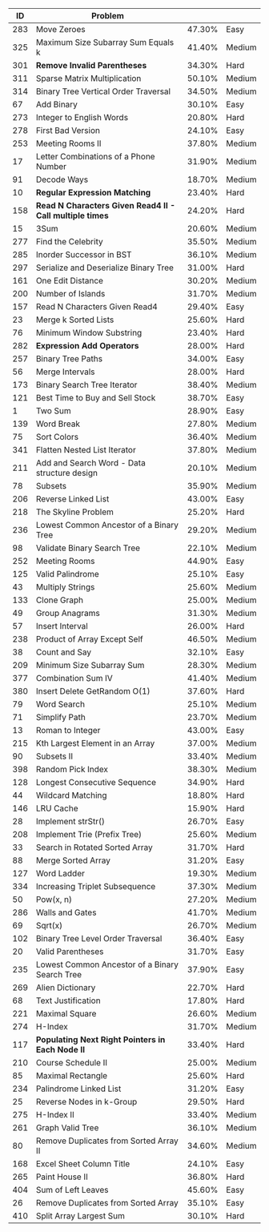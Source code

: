 | ID  | Problem                                                  |        |        |
|-----|----------------------------------------------------------|--------|--------|
| 283 | Move Zeroes                                              | 47.30% | Easy   |
| 325 | Maximum Size Subarray Sum Equals k                       | 41.40% | Medium |
| 301 | **Remove Invalid Parentheses**                               | 34.30% | Hard   |
| 311 | Sparse Matrix Multiplication                             | 50.10% | Medium |
| 314 | Binary Tree Vertical Order Traversal                     | 34.50% | Medium |
| 67  | Add Binary                                               | 30.10% | Easy   |
| 273 | Integer to English Words                                 | 20.80% | Hard   |
| 278 | First Bad Version                                        | 24.10% | Easy   |
| 253 | Meeting Rooms II                                         | 37.80% | Medium |
| 17  | Letter Combinations of a Phone Number                    | 31.90% | Medium |
| 91  | Decode Ways                                              | 18.70% | Medium |
| 10  | **Regular Expression Matching**                              | 23.40% | Hard   |
| 158 | **Read N Characters Given Read4 II - Call multiple times**   | 24.20% | Hard   |
| 15  | 3Sum                                                     | 20.60% | Medium |
| 277 | Find the Celebrity                                       | 35.50% | Medium |
| 285 | Inorder Successor in BST                                 | 36.10% | Medium |
| 297 | Serialize and Deserialize Binary Tree                    | 31.00% | Hard   |
| 161 | One Edit Distance                                        | 30.20% | Medium |
| 200 | Number of Islands                                        | 31.70% | Medium |
| 157 | Read N Characters Given Read4                            | 29.40% | Easy   |
| 23  | Merge k Sorted Lists                                     | 25.60% | Hard   |
| 76  | Minimum Window Substring                                 | 23.40% | Hard   |
| 282 | **Expression Add Operators**                                 | 28.00% | Hard   |
| 257 | Binary Tree Paths                                        | 34.00% | Easy   |
| 56  | Merge Intervals                                          | 28.00% | Hard   |
| 173 | Binary Search Tree Iterator                              | 38.40% | Medium |
| 121 | Best Time to Buy and Sell Stock                          | 38.70% | Easy   |
| 1   | Two Sum                                                  | 28.90% | Easy   |
| 139 | Word Break                                               | 27.80% | Medium |
| 75  | Sort Colors                                              | 36.40% | Medium |
| 341 | Flatten Nested List Iterator                             | 37.80% | Medium |
| 211 | Add and Search Word - Data structure design              | 20.10% | Medium |
| 78  | Subsets                                                  | 35.90% | Medium |
| 206 | Reverse Linked List                                      | 43.00% | Easy   |
| 218 | The Skyline Problem                                      | 25.20% | Hard   |
| 236 | Lowest Common Ancestor of a Binary Tree                  | 29.20% | Medium |
| 98  | Validate Binary Search Tree                              | 22.10% | Medium |
| 252 | Meeting Rooms                                            | 44.90% | Easy   |
| 125 | Valid Palindrome                                         | 25.10% | Easy   |
| 43  | Multiply Strings                                         | 25.60% | Medium |
| 133 | Clone Graph                                              | 25.00% | Medium |
| 49  | Group Anagrams                                           | 31.30% | Medium |
| 57  | Insert Interval                                          | 26.00% | Hard   |
| 238 | Product of Array Except Self                             | 46.50% | Medium |
| 38  | Count and Say                                            | 32.10% | Easy   |
| 209 | Minimum Size Subarray Sum                                | 28.30% | Medium |
| 377 | Combination Sum IV                                       | 41.40% | Medium |
| 380 | Insert Delete GetRandom O(1)                             | 37.60% | Hard   |
| 79  | Word Search                                              | 25.10% | Medium |
| 71  | Simplify Path                                            | 23.70% | Medium |
| 13  | Roman to Integer                                         | 43.00% | Easy   |
| 215 | Kth Largest Element in an Array                          | 37.00% | Medium |
| 90  | Subsets II                                               | 33.40% | Medium |
| 398 | Random Pick Index                                        | 38.30% | Medium |
| 128 | Longest Consecutive Sequence                             | 34.90% | Hard   |
| 44  | Wildcard Matching                                        | 18.80% | Hard   |
| 146 | LRU Cache                                                | 15.90% | Hard   |
| 28  | Implement strStr()                                       | 26.70% | Easy   |
| 208 | Implement Trie (Prefix Tree)                             | 25.60% | Medium |
| 33  | Search in Rotated Sorted Array                           | 31.70% | Hard   |
| 88  | Merge Sorted Array                                       | 31.20% | Easy   |
| 127 | Word Ladder                                              | 19.30% | Medium |
| 334 | Increasing Triplet Subsequence                           | 37.30% | Medium |
| 50  | Pow(x, n)                                                | 27.20% | Medium |
| 286 | Walls and Gates                                          | 41.70% | Medium |
| 69  | Sqrt(x)                                                  | 26.70% | Medium |
| 102 | Binary Tree Level Order Traversal                        | 36.40% | Easy   |
| 20  | Valid Parentheses                                        | 31.70% | Easy   |
| 235 | Lowest Common Ancestor of a Binary Search Tree           | 37.90% | Easy   |
| 269 | Alien Dictionary                                         | 22.70% | Hard   |
| 68  | Text Justification                                       | 17.80% | Hard   |
| 221 | Maximal Square                                           | 26.60% | Medium |
| 274 | H-Index                                                  | 31.70% | Medium |
| 117 | **Populating Next Right Pointers in Each Node II**           | 33.40% | Hard   |
| 210 | Course Schedule II                                       | 25.00% | Medium |
| 85  | Maximal Rectangle                                        | 25.60% | Hard   |
| 234 | Palindrome Linked List                                   | 31.20% | Easy   |
| 25  | Reverse Nodes in k-Group                                 | 29.50% | Hard   |
| 275 | H-Index II                                               | 33.40% | Medium |
| 261 | Graph Valid Tree                                         | 36.10% | Medium |
| 80  | Remove Duplicates from Sorted Array II                   | 34.60% | Medium |
| 168 | Excel Sheet Column Title                                 | 24.10% | Easy   |
| 265 | Paint House II                                           | 36.80% | Hard   |
| 404 | Sum of Left Leaves                                       | 45.60% | Easy   |
| 26  | Remove Duplicates from Sorted Array                      | 35.10% | Easy   |
| 410 | Split Array Largest Sum                                  | 30.10% | Hard   |
